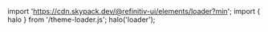 <!--
type: template
name: loader
-->

import 'https://cdn.skypack.dev/@refinitiv-ui/elements/loader?min';
import { halo } from '/theme-loader.js';
halo('loader');
